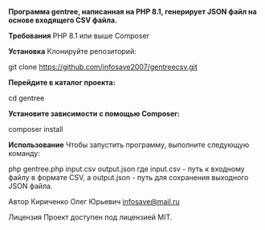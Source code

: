 **Программа gentree, написанная на PHP 8.1, генерирует JSON файл на основе входящего CSV файла.**

**Требования**
PHP 8.1 или выше
Composer

**Установка**
Клонируйте репозиторий:

git clone https://github.com/infosave2007/gentreecsv.git

**Перейдите в каталог проекта:**

cd gentree

**Установите зависимости с помощью Composer:**

composer install

**Использование**
Чтобы запустить программу, выполните следующую команду:

php gentree.php input.csv output.json
где input.csv - путь к входному файлу в формате CSV, а output.json - путь для сохранения выходного JSON файла.

Автор
Кириченко Олег Юрьевич infosave@mail.ru

Лицензия
Проект доступен под лицензией MIT.
